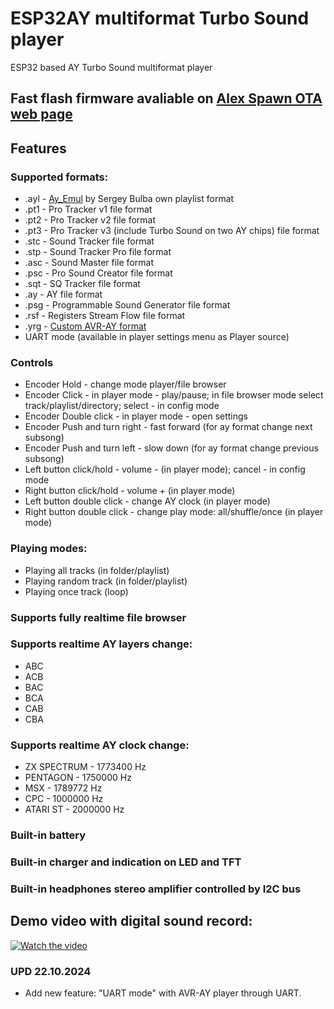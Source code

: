 # ESP32AY multiformat Turbo Sound player
ESP32 based AY Turbo Sound multiformat player

## Fast flash firmware avaliable on [Alex Spawn OTA web page](https://ota.alexspawn.ru)

## Features
### Supported formats:
- .ayl - [Ay_Emul](https://bulba.untergrund.net/emulator_e.htm) by Sergey Bulba own playlist format
- .pt1 - Pro Tracker v1 file format
- .pt2 - Pro Tracker v2 file format
- .pt3 - Pro Tracker v3 (include Turbo Sound on two AY chips) file format
- .stc - Sound Tracker file format
- .stp - Sound Tracker Pro file format
- .asc - Sound Master file format 
- .psc - Pro Sound Creator file format
- .sqt - SQ Tracker file format
- .ay  - AY file format
- .psg - Programmable Sound Generator file format
- .rsf - Registers Stream Flow file format
- .yrg - [Custom AVR-AY format](https://www.avray.ru/ru/avr-ay-player/)
- UART mode (available in player settings menu as Player source)

### Controls
- Encoder Hold - change mode player/file browser
- Encoder Click - in player mode - play/pause; in file browser mode select track/playlist/directory; select - in config mode
- Encoder Double click - in player mode - open settings
- Encoder Push and turn right - fast forward (for ay format change next subsong)
- Encoder Push and turn left - slow down (for ay format change previous subsong)
- Left button click/hold - volume - (in player mode); cancel - in config mode
- Right button click/hold - volume + (in player mode)
- Left button double click - change AY clock (in player mode)
- Right button double click - change play mode: all/shuffle/once (in player mode)

### Playing modes:
- Playing all tracks (in folder/playlist)
- Playing random track (in folder/playlist)
- Playing once track (loop)

### Supports fully realtime file browser

### Supports realtime AY layers change:
- ABC
- ACB
- BAC
- BCA
- CAB
- CBA

### Supports realtime AY clock change:
- ZX SPECTRUM - 1773400 Hz
- PENTAGON - 1750000 Hz
- MSX - 1789772 Hz
- CPC - 1000000 Hz
- ATARI ST - 2000000 Hz

### Built-in battery

### Built-in charger and indication on LED and TFT

### Built-in headphones stereo amplifier controlled by I2C bus

## Demo video with digital sound record:

[![Watch the video](https://img.youtube.com/vi/-dr-m1xszBs/maxresdefault.jpg)](https://youtu.be/-dr-m1xszBs)

### UPD 22.10.2024
- Add new feature: "UART mode" with AVR-AY player through UART.
